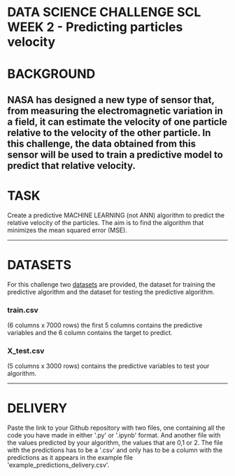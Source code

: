 # DATA SCIENCE CHALLENGE SCL WEEK 2 - Predicting particles velocity

# BACKGROUND

NASA has designed a new type of sensor that, from measuring the electromagnetic variation in a field, it can estimate the velocity of one particle relative to the velocity of the other particle. In this challenge, the data obtained from this sensor will be used to train a predictive model to predict that relative velocity.
---
# TASK

Create a predictive MACHINE LEARNING (not ANN) algorithm to predict the relative velocity of the particles. The aim is to find the algorithm that minimizes the mean squared error (MSE).

--- 
# DATASETS

For this challenge two [datasets](https://github.com/nuwe-io/SCL/tree/main/data_science/week_2) are provided, the dataset for training the predictive algorithm and the dataset for testing the predictive algorithm.

### train.csv

(6 columns x 7000 rows) the first 5 columns contains the predictive variables and the 6 column contains the target to predict.

### X_test.csv

(5 columns x 3000 rows) contains the predictive variables to test your algorithm.

---
# DELIVERY

Paste the link to your Github repository with two files, one containing all the code you have made in either '.py' or '.ipynb' format. And another file with the values predicted by your algorithm, the values that are 0,1 or 2. The file with the predictions has to be a '.csv' and only has to be a column with the predictions as it appears in the example file 'example_predictions_delivery.csv'.
